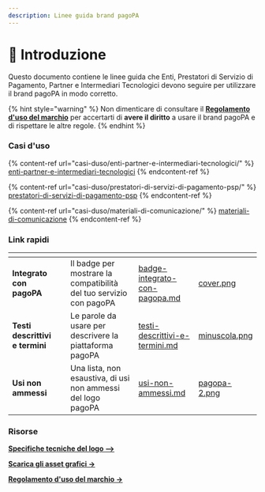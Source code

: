 ```yaml
---
description: Linee guida brand pagoPA
---
```


# 👋 Introduzione

Questo documento contiene le linee guida che Enti, Prestatori di Servizio di Pagamento, Partner e Intermediari Tecnologici devono seguire per utilizzare il brand pagoPA in modo corretto.

{% hint style="warning" %}
Non dimenticare di consultare il [**Regolamento d'uso del marchio**](https://www.pagopa.gov.it/assets/download/pagoPA-regolamento-marchio.pdf) per accertarti di **avere il diritto** a usare il brand pagoPA e di rispettare le altre regole.
{% endhint %}

### Casi d'uso

{% content-ref url="casi-duso/enti-partner-e-intermediari-tecnologici/" %}
[enti-partner-e-intermediari-tecnologici](casi-duso/enti-partner-e-intermediari-tecnologici/)
{% endcontent-ref %}

{% content-ref url="casi-duso/prestatori-di-servizi-di-pagamento-psp/" %}
[prestatori-di-servizi-di-pagamento-psp](casi-duso/prestatori-di-servizi-di-pagamento-psp/)
{% endcontent-ref %}

{% content-ref url="casi-duso/materiali-di-comunicazione/" %}
[materiali-di-comunicazione](casi-duso/materiali-di-comunicazione/)
{% endcontent-ref %}

### Link rapidi

<table data-view="cards"><thead><tr><th></th><th></th><th></th><th data-hidden data-card-target data-type="content-ref"></th><th data-hidden data-card-cover data-type="files"></th></tr></thead><tbody><tr><td><strong>Integrato con pagoPA</strong></td><td></td><td>Il badge per mostrare la compatibilità del tuo servizio con pagoPA</td><td><a href="casi-duso/enti-partner-e-intermediari-tecnologici/badge-integrato-con-pagopa.md">badge-integrato-con-pagopa.md</a></td><td><a href=".gitbook/assets/cover.png">cover.png</a></td></tr><tr><td><strong>Testi descrittivi e termini</strong></td><td></td><td>Le parole da usare per descrivere la piattaforma pagoPA</td><td><a href="casi-duso/prestatori-di-servizi-di-pagamento-psp/testi-descrittivi-e-termini.md">testi-descrittivi-e-termini.md</a></td><td><a href=".gitbook/assets/minuscola.png">minuscola.png</a></td></tr><tr><td><strong>Usi non ammessi</strong></td><td></td><td>Una lista, non esaustiva, di usi non ammessi del logo pagoPA</td><td><a href="specifiche-tecniche/usi-non-ammessi.md">usi-non-ammessi.md</a></td><td><a href=".gitbook/assets/pagopa-2.png">pagopa-2.png</a></td></tr></tbody></table>

### Risorse

[**Specifiche tecniche del logo -->**](specifiche-tecniche/il-logo-pagopa.md)

[**Scarica gli asset grafici ->**](risorse-utili/scarica-gli-asset-grafici.md)

[**Regolamento d'uso del marchio ->**](https://www.pagopa.gov.it/assets/download/pagoPA-regolamento-marchio.pdf)

